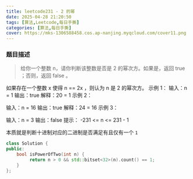 ```yaml
---
title: leetcode231 - 2 的幂
date: 2025-04-28 21:20:50
tags: [算法,Leetcode,每日手撕]
categories: [算法,每日手撕] 
cover: https://mks-1306588458.cos.ap-nanjing.myqcloud.com/cover11.png
---
```

### 题目描述
> 给你一个整数 n，请你判断该整数是否是 2 的幂次方。如果是，返回 true ；否则，返回 false 。

  如果存在一个整数 x 使得 n == 2x ，则认为 n 是 2 的幂次方。
  示例 1：
  输入：n = 1
  输出：true
  解释：20 = 1
  示例 2：

  输入：n = 16
  输出：true
  解释：24 = 16
  示例 3：

  输入：n = 3
  输出：false
  提示：
  -231 <= n <= 231 - 1


本质就是判断十进制对应的二进制是否满足有且仅有一个 `1`
```cpp
class Solution {
public:
    bool isPowerOfTwo(int n) {
         return n > 0 && std::bitset<32>(n).count() == 1;
    }
};
```
